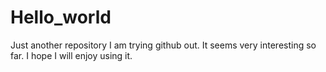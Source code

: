 # Hello_world
Just another repository
I am trying github out. It seems very interesting so far. I hope I will enjoy using it.
